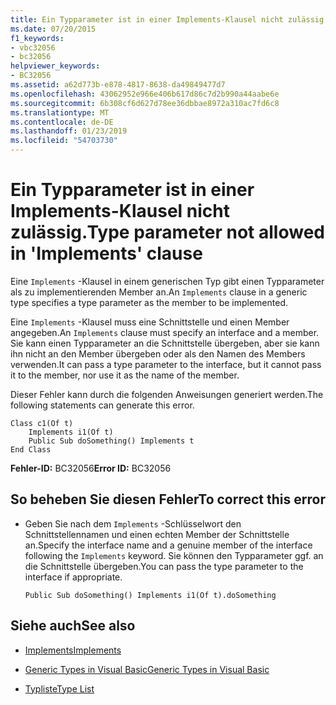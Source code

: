 ```yaml
---
title: Ein Typparameter ist in einer Implements-Klausel nicht zulässig.
ms.date: 07/20/2015
f1_keywords:
- vbc32056
- bc32056
helpviewer_keywords:
- BC32056
ms.assetid: a62d773b-e878-4817-8638-da49849477d7
ms.openlocfilehash: 43062952e966e406b617d86c7d2b990a44aabe6e
ms.sourcegitcommit: 6b308cf6d627d78ee36dbbae8972a310ac7fd6c8
ms.translationtype: MT
ms.contentlocale: de-DE
ms.lasthandoff: 01/23/2019
ms.locfileid: "54703730"
---
```

# <a name="type-parameter-not-allowed-in-implements-clause"></a><span data-ttu-id="dc592-102">Ein Typparameter ist in einer Implements-Klausel nicht zulässig.</span><span class="sxs-lookup"><span data-stu-id="dc592-102">Type parameter not allowed in 'Implements' clause</span></span>
<span data-ttu-id="dc592-103">Eine `Implements` -Klausel in einem generischen Typ gibt einen Typparameter als zu implementierenden Member an.</span><span class="sxs-lookup"><span data-stu-id="dc592-103">An `Implements` clause in a generic type specifies a type parameter as the member to be implemented.</span></span>  
  
 <span data-ttu-id="dc592-104">Eine `Implements` -Klausel muss eine Schnittstelle und einen Member angegeben.</span><span class="sxs-lookup"><span data-stu-id="dc592-104">An `Implements` clause must specify an interface and a member.</span></span> <span data-ttu-id="dc592-105">Sie kann einen Typparameter an die Schnittstelle übergeben, aber sie kann ihn nicht an den Member übergeben oder als den Namen des Members verwenden.</span><span class="sxs-lookup"><span data-stu-id="dc592-105">It can pass a type parameter to the interface, but it cannot pass it to the member, nor use it as the name of the member.</span></span>  
  
 <span data-ttu-id="dc592-106">Dieser Fehler kann durch die folgenden Anweisungen generiert werden.</span><span class="sxs-lookup"><span data-stu-id="dc592-106">The following statements can generate this error.</span></span>  
  
```  
Class c1(Of t)  
    Implements i1(Of t)  
    Public Sub doSomething() Implements t  
End Class  
```  
  
 <span data-ttu-id="dc592-107">**Fehler-ID:** BC32056</span><span class="sxs-lookup"><span data-stu-id="dc592-107">**Error ID:** BC32056</span></span>  
  
## <a name="to-correct-this-error"></a><span data-ttu-id="dc592-108">So beheben Sie diesen Fehler</span><span class="sxs-lookup"><span data-stu-id="dc592-108">To correct this error</span></span>  
  
-   <span data-ttu-id="dc592-109">Geben Sie nach dem `Implements` -Schlüsselwort den Schnittstellennamen und einen echten Member der Schnittstelle an.</span><span class="sxs-lookup"><span data-stu-id="dc592-109">Specify the interface name and a genuine member of the interface following the `Implements` keyword.</span></span> <span data-ttu-id="dc592-110">Sie können den Typparameter ggf. an die Schnittstelle übergeben.</span><span class="sxs-lookup"><span data-stu-id="dc592-110">You can pass the type parameter to the interface if appropriate.</span></span>  
  
    ```  
    Public Sub doSomething() Implements i1(Of t).doSomething  
    ```  
  
## <a name="see-also"></a><span data-ttu-id="dc592-111">Siehe auch</span><span class="sxs-lookup"><span data-stu-id="dc592-111">See also</span></span>
- [<span data-ttu-id="dc592-112">Implements</span><span class="sxs-lookup"><span data-stu-id="dc592-112">Implements</span></span>](../../visual-basic/language-reference/statements/implements-clause.md)

- [<span data-ttu-id="dc592-113">Generic Types in Visual Basic</span><span class="sxs-lookup"><span data-stu-id="dc592-113">Generic Types in Visual Basic</span></span>](../../visual-basic/programming-guide/language-features/data-types/generic-types.md)
- [<span data-ttu-id="dc592-114">Typliste</span><span class="sxs-lookup"><span data-stu-id="dc592-114">Type List</span></span>](../../visual-basic/language-reference/statements/type-list.md)

